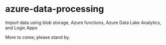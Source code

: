# azure-data-processing
Import data using blob storage, Azure functions, Azure Data Lake Analytics, and Logic Apps

More to come; please stand by.
